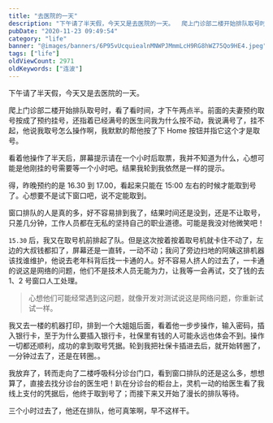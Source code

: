 ```yaml
---
title: "去医院的一天"
description: "下午请了半天假，今天又是去医院的一天。  爬上门诊部二楼开始排队取号时，看了看时间，才下午两点半。前面的夫妻预约取号按成了预约挂号，还指着已经满号的医生问我为什么按不动，我说满号了，挂不起，他说我取号怎..."
pubDate: "2020-11-23 09:49:54"
category: "life"
banner: "@images/banners/6P95vUcquiealnMNWPJMmmLcH9RG8hWZ75Qo9HE4.jpeg"
tags: ["life"]
oldViewCount: 2971
oldKeywords: ["连波"]
---
```


下午请了半天假，今天又是去医院的一天。

爬上门诊部二楼开始排队取号时，看了看时间，才下午两点半。前面的夫妻预约取号按成了预约挂号，还指着已经满号的医生问我为什么按不动，我说满号了，挂不起，他说我取号怎么操作啊，我默默的帮他按了下 Home 按钮并指它这个才是取号。

看着他操作了半天后，屏幕提示请在一个小时后取票，我并不知道为什么，心想可能是他刚挂的号需要等一个小时吧。结果我轮到我依然是一样的提示。

得，昨晚预约的是 16.30 到 17.00，看起来只能在 15:00 左右的时候才能取到号了。心想要不是试下窗口吧，说不定能取到。

窗口排队的人是真的多，好不容易排到我了，结果时间还是没到，还是不让取号，只差几分钟，工作人员都在无私的坚持自己的职业道德。可能是我没对他微笑吧！

`15.30` 后，我又在取号机前排起了队。但是这次按着按着取号机就卡住不动了，左边的大叔钱都扣了，屏幕还是一直转，一动不动；我问了旁边扫地的阿姨这排机器该找谁维护，他说去老年科背后找一卡通的人。好不容易人挤人的过去了，一卡通的说这是网络的问题，他们不是技术人员无能为力，让我等一会再试，交了钱的去 1、2 号窗口人工处理。

> 心想他们可能经常遇到这问题，就像开发对测试说这是网络问题，你重新试试一样。

我又去一楼的机器打印，排到一个大姐姐后面，看着他一步步操作，输入密码，插入银行卡，至于为什么要插入银行卡，社保里有钱的人可能永远也体会不到。操作一切都还顺利，成功的拿到取号凭据。轮到我把社保卡插进去后，就开始转圈了，一分钟过去了，还是在转圈。。

我放弃了，转而走向了二楼呼吸科分诊台门口，看到窗口排队的还是这么多，想想算了，直接去找分诊台的医生吧！趴在分诊台的柜台上，灵机一动的给医生看了我线上支付的凭据后，他终于取到号了；而接下来又开始了漫长的排队等待。

三个小时过去了，他还在排队，他可真笨啊，早不这样干。
